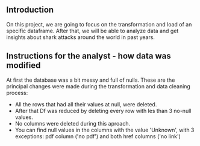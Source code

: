 ## Introduction

On this project, we are going to focus on the transformation and load of an specific dataframe. After that, we will be able to analyze data and get insights about shark attacks around the world in past years.

  

## Instructions for the analyst - how data was modified

At first the database was a bit messy and full of nulls. These are the principal changes were made during the transformation and data cleaning process:

 - All the rows that had all their values at null, were deleted.
 - After that Df was reduced by deleting every row with les than 3 no-null values.
 - No columns were deleted during this aproach.
 - You can find null values in the columns with the value 'Unknown', with 3 exceptions: pdf column ('no pdf') and both href columns ('no link')